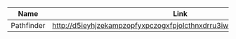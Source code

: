 
|Name|Link|
| ------ | ------ |
|Pathfinder| http://d5ieyhjzekampzopfyxpczogxfpjolcthnxdrru3iwampjuf5kc5e4qd.onion/|
